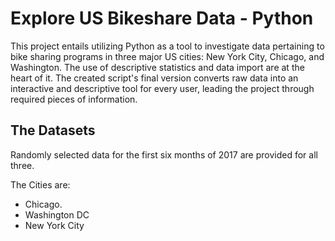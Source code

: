 # Explore US Bikeshare Data - Python
This project entails utilizing Python as a tool to investigate data pertaining to bike sharing programs in three major US cities: New York City, Chicago, and Washington. The use of descriptive statistics and data import are at the heart of it. The created script's final version converts raw data into an interactive and descriptive tool for every user, leading the project through required pieces of information.

## The Datasets

Randomly selected data for the first six months of 2017 are provided for all three.


The Cities are:

* Chicago.
* Washington DC
* New York City
 
